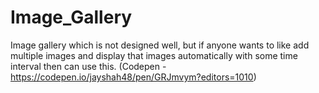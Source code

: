 # Image_Gallery
Image gallery which is not designed well, but if anyone wants to like add multiple images and display that images automatically with some time interval then can use this. (Codepen - https://codepen.io/jayshah48/pen/GRJmvym?editors=1010)
